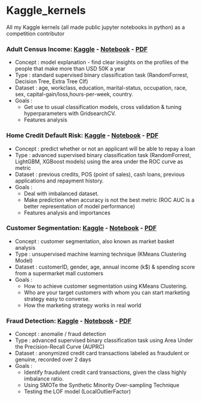 # Kaggle_kernels
All my Kaggle kernels (all made public jupyter notebooks in python) as a competition contributor


### Adult Census Income: [Kaggle](https://www.kaggle.com/obrunet/adult-census-income) - [Notebook](https://github.com/obrunet/Kaggle_kernels/blob/master/Adult%20Census%20Income/Adult%20Census%20Income.ipynb) - [PDF](https://github.com/obrunet/Kaggle_kernels/blob/master/Adult%20Census%20Income/Adult%20Census%20Income.pdf)
* Concept : model explanation - find clear insights on the profiles of the people that make more than USD 50K a year
* Type : standard supervised binary classification task (RandomForrest, Decision Tree, Extra Tree Clf) 
* Dataset : age, workclass, education, marital-status, occupation, race, sex, capital-gain/loss,hours-per-week, country.
* Goals :
  * Get use to usual classification models, cross validation & tuning hyperparameters with GridsearchCV. 
  * Features analysis
  
### Home Credit Default Risk: [Kaggle](https://www.kaggle.com/obrunet/home-credit-default-risk) - [Notebook](https://github.com/obrunet/Kaggle_kernels/blob/master/Home-Credit/Kaggle/Home_credit_default_risk.ipynb) - [PDF](https://github.com/obrunet/Kaggle_kernels/blob/master/Home-Credit/Kaggle/Home_credit_default_risk.pdf)
* Concept : predict whether or not an applicant will be able to repay a loan
* Type : advanced supervised binary classification task (RandomForrest, LightGBM, XGBoost models) using the area under the ROC curve as metric
* Dataset : previous credits, POS (point of sales), cash loans, previous applications and repayment history.
* Goals :
  * Deal with imbalanced dataset.
  * Make prediction when accuracy is not the best metric (ROC AUC is a better representation of model performance)
  * Features analysis and importances

### Customer Segmentation: [Kaggle](https://www.kaggle.com/obrunet/customer-segmentation-k-means-analysis) - [Notebook](https://github.com/obrunet/Kaggle_kernels/blob/master/Fraud%20Detection/Fraud-Detection.ipynb) - [PDF](https://github.com/obrunet/Kaggle_kernels/blob/master/Fraud%20Detection/Fraud-Detection.pdf)
* Concept : customer segmentation, also known as market basket analysis
* Type : unsupervised machine learning technique (KMeans Clustering Model)
* Dataset : customerID, gender, age, annual income (k$) &	spending score from a supermarket mall customers
* Goals :
  * How to achieve customer segmentation using KMeans Clustering.
  * Who are your target customers with whom you can start marketing strategy easy to converse.
  * How the marketing strategy works in real world

### Fraud Detection: [Kaggle](https://www.kaggle.com/obrunet/credit-card-fraud-detection) - [Notebook](https://github.com/obrunet/Kaggle_kernels/blob/master/Customer%20Segmentation%20-%20K-Means%20Analysis/k_means.ipynb) - [PDF](https://github.com/obrunet/Kaggle_kernels/blob/master/Customer%20Segmentation%20-%20K-Means%20Analysis/k_means.pdf)
* Concept : anomalie / fraud detection
* Type : advanced supervised binary classification task using Area Under the Precision-Recall Curve (AUPRC)
* Dataset : anonymized credit card transactions labeled as fraudulent or genuine, recorded over 2 days
* Goals :
  * Identify fraudulent credit card transactions, given the class highly imbalance ratio.
  * Using SMOTe the Synthetic Minority Over-sampling Technique
  * Testing the LOF model (LocalOutlierFactor)

